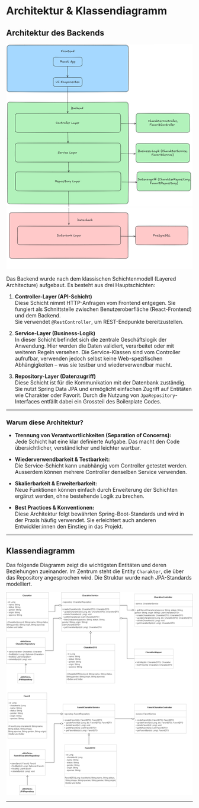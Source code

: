 #  Architektur & Klassendiagramm

## Architektur des Backends

![Architekturdiagramm](/docs/screenshots/Architekturdiagramm.png)
![Architekturdiagramm2](/docs/screenshots/Architekturdiagramm2.png)

Das Backend wurde nach dem klassischen Schichtenmodell (Layered Architecture) aufgebaut. Es besteht aus drei Hauptschichten:

1. **Controller-Layer (API-Schicht)**  
   Diese Schicht nimmt HTTP-Anfragen vom Frontend entgegen. Sie fungiert als Schnittstelle zwischen Benutzeroberfläche (React-Frontend) und dem Backend.  
   Sie verwendet `@RestController`, um REST-Endpunkte bereitzustellen.

2. **Service-Layer (Business-Logik)**  
   In dieser Schicht befindet sich die zentrale Geschäftslogik der Anwendung. Hier werden die Daten validiert, verarbeitet oder mit weiteren Regeln versehen. Die Service-Klassen sind vom Controller aufrufbar, verwenden jedoch selbst keine Web-spezifischen Abhängigkeiten – was sie testbar und wiederverwendbar macht.

3. **Repository-Layer (Datenzugriff)**  
   Diese Schicht ist für die Kommunikation mit der Datenbank zuständig. Sie nutzt Spring Data JPA und ermöglicht einfachen Zugriff auf Entitäten wie Charakter oder Favorit. Durch die Nutzung von `JpaRepository`-Interfaces entfällt dabei ein Grossteil des Boilerplate Codes.

---

### Warum diese Architektur?

- **Trennung von Verantwortlichkeiten (Separation of Concerns):**  
  Jede Schicht hat eine klar definierte Aufgabe. Das macht den Code übersichtlicher, verständlicher und leichter wartbar.

- **Wiederverwendbarkeit & Testbarkeit:**  
  Die Service-Schicht kann unabhängig vom Controller getestet werden. Ausserdem können mehrere Controller denselben Service verwenden.

- **Skalierbarkeit & Erweiterbarkeit:**  
  Neue Funktionen können einfach durch Erweiterung der Schichten ergänzt werden, ohne bestehende Logik zu brechen.

- **Best Practices & Konventionen:**  
  Diese Architektur folgt bewährten Spring-Boot-Standards und wird in der Praxis häufig verwendet. Sie erleichtert auch anderen Entwickler:innen den Einstieg in das Projekt.

---

## Klassendiagramm

Das folgende Diagramm zeigt die wichtigsten Entitäten und deren Beziehungen zueinander. Im Zentrum steht die Entity `Charakter`, die über das Repository angesprochen wird. Die Struktur wurde nach JPA-Standards modelliert.

![Klassendiagramm](/docs/screenshots/Klassendiagramm.png)

---